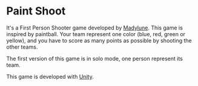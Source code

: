 # Paint Shoot
It's a First Person Shooter game developed by [Madylune](https://github.com/Madylune). This game is inspired by paintball. Your team represent one color (blue, red, green or yellow), and you have to score as many points as possible by shooting the other teams. 

The first version of this game is in solo mode, one person represent its team.

This game is developed with [Unity](https://unity.com/fr).
